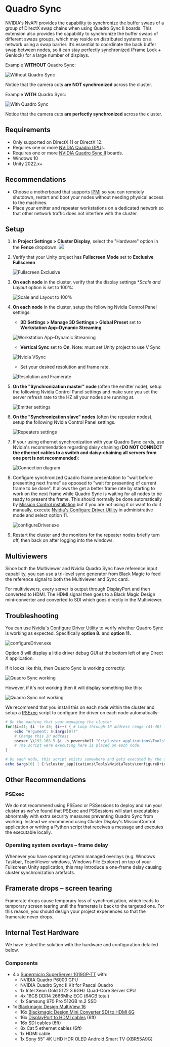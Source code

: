 # Quadro Sync

NVIDIA's NvAPI provides the capability to synchronize the buffer swaps of a group of DirectX swap chains when using Quadro Sync II boards. This extension also provides the capability to synchronize the buffer swaps of different swaps groups, which may reside on distributed systems on a network using a swap barrier. It’s essential to coordinate the back buffer swap between nodes, so it can stay perfectly synchronized (Frame Lock + Genlock) for a large number of displays.

Example **WITHOUT** Quadro Sync:

![Without Quadro Sync](images/without-genlock.gif)

Notice that the camera cuts **are NOT synchronized** across the cluster.

Example **WITH** Quadro Sync:

![With Quadro Sync](images/with-genlock.gif)

Notice that the camera cuts **are perfectly synchronized** across the cluster.

## Requirements

* Only supported on DirectX 11 or DirectX 12.
* Requires one or more [NVIDIA Quadro GPU](https://www.nvidia.com/en-us/design-visualization/quadro/)s.
* Requires one or more [NVIDIA Quadro Sync II](https://www.nvidia.com/en-us/design-visualization/solutions/quadro-sync/) boards.
* Windows 10
* Unity 2022.x+

## Recommendations

* Choose a motherboard that supports [IPMI](https://en.wikipedia.org/wiki/Intelligent_Platform_Management_Interface) so you can remotely shutdown, restart and boot your nodes without needing physical access to the machines.
* Place your emitter and repeater workstations on a dedicated network so that other network traffic does not interfere with the cluster.

## Setup

1. In **Project Settings > Cluster Display**, select the "Hardware" option in the **Fence** dropdown.
   ![](images/fence-hardware.png)

2. Verify that your Unity project has **Fullscreen Mode** set to **Exclusive Fullscreen**

    ![Fullscreen Exclusive](images/fullscreen-exclusive.png)

5. **On each node** in the cluster, verify that the display settings **Scale and Layout* option is set to 100%:

    ![Scale and Layout to 100%](images/scale-and-layout.png)

6. **On each node** in the cluster, setup the following Nvidia Control Panel settings:
   * **3D Settings > Manage 3D Settings > Global Preset** set to **Workstation App–Dynamic Streaming**

    ![Workstation App–Dynamic Streaming](images/nvidia-settings-0.png)

   * **Vertical Sync** set to **On**. Note: must set Unity project to use V Sync

    ![Nvidia VSync](images/nvidia-settings-1.png)

    * Set your desired resolution and frame rate.

    ![Resolution and Framerate](images/nvidia-settings-4.png)

7. **On the "Synchronization master" node** (often the emitter node), setup the following Nvidia Control Panel settings and make sure you set the server refresh rate to the HZ all your nodes are running at.

    ![Emitter settings](images/nvidia-settings-2.png)

8. **On the "Synchronization slave" nodes** (often the repeater nodes), setup the following Nvidia Control Panel settings.

    ![Repeaters settings](images/nvidia-settings-3.png)

9. If your using ethernet synchronization with your Quadro Sync cards, use Nvidia's recommendation regarding daisy chaining (**DO NOT CONNECT the ethernet cables to a switch and daisy-chaining all servers from one port is not recommended**):

    ![Connection diagram](images/connection-diagram.png)

10. Configure synchronized Quadro frame presentation to "wait before presenting next frame" as opposed to "wait for presenting of current frame to be done".  It allows the get a better frame rate by starting to work on the next frame while Quadro Sync is waiting for all nodes to be ready to present the frame.  This should normally be done automatically by [Mission Control installation](../../../MissionControl/README.md) but if you are not using it or want to do it manually, execute [Nvidia's Configure Driver Utility](https://www.nvidia.com/en-us/drivers/driver-utility/) in administrative mode and select option 11.

    ![configureDriver.exe](images/configureDriver-Utility.png)

11. Restart the cluster and the monitors for the repeater nodes briefly turn off, then back on after logging into the windows.

## Multiviewers

Since both the Multiviewer and Nvidia Quadro Sync have reference input capability, you can use a tri-level sync generator from Black Magic to feed the reference signal to both the Multiviewer and Sync card.

For multiviewers, every server is output through DisplayPort and then converted to HDMI. The HDMI signal then goes to a Black Magic Design mini-converter and converted to SDI which goes directly in the Multiviewer.

## Troubleshooting

You can use [Nvidia's Configure Driver Utility](https://www.nvidia.com/en-us/drivers/driver-utility/) to verify whether Quadro Sync is working as expected. Specifically **option 8.** and **option 11.**

![configureDriver.exe](images/configureDriver-Utility.png)

Option 8 will display a little driver debug GUI at the bottom left of any Direct X application.

If it looks like this, then Quadro Sync is working correctly:

![Quadro Sync working](images/option-8-working.png)

However, if it's not working then it will display something like this:

![Quadro Sync not working](images/option-8-notworking.png)

We recommend that you install this on each node within the cluster and setup a [PSExec](https://docs.microsoft.com/en-us/sysinternals/downloads/psexec) script to configure the driver on each node automatically:

```powershell
# On the machine that your managing the cluster
for($i=41; $i -le 48; $i++) { # Loop through IP address range (41-48) for 192.168.5.*
    echo "Argument: $($args[0])"
    # Change this IP address
	psexec \\192.168.5.$i -h powershell "C:\cluster_applications\Tools\set-nvidia-config.ps1 $($args[0])"
    # The script were executing here is placed on each node.
}
```

```powershell
# On each node, this script exists somewhere and gets executed by the script on the machine managing the cluster.
echo $args[0] | C:\cluster_applications\Tools\NvidiaTests\configureDriver.exe
```

## Other Recommendations

### PSExec

We do not recommend using PSExec or PSSessions to deploy and run your cluster as we've found that PSExec and PSSessions will start executables abnormally with extra security measures preventing Quadro Sync from working. Instead we recommend using Cluster Display's MissionControl application or writing a Python script that receives a message and executes the executable locally.

### Operating system overlays – frame delay

Whenever you have operating system managed overlays (e.g. Windows Taskbar, TeamViewer windows, Windows File Explorer) on top of your Fullscreen Unity application, this may introduce a one-frame delay causing cluster synchronization artefacts.

## Framerate drops – screen tearing

Framerate drops cause temporary loss of synchronization, which leads to temporary screen tearing until the framerate is back to the targeted one. For this reason, you should design your project experiences so that the framerate never drops.

## Internal Test Hardware

We have tested the solution with the hardware and configuration detailed below.

### Components

* 4 x [Supermicro SuperServer 1019GP-TT](https://www.supermicro.com/en/products/system/1U/1019/SYS-1019GP-TT.cfm) with:
  * NVIDIA Quadro P6000 GPU
  * NVIDIA Quadro Sync II Kit for Pascal Quadro
  * 1x Intel Xeon Gold 5122 3.6GHz Quad-Core Server CPU
  * 4x 16GB DDR4 2666Mhz ECC (64GB total)
  * 1x Samsung 970 Pro 512GB m.2 SSD
* 1x [Blackmagic Design MultiView 16](https://www.blackmagicdesign.com/ca/products/multiview/techspecs/W-MVW-01)
  * 16x [Blackmagic Design Mini Converter SDI to HDMI 6G](https://www.blackmagicdesign.com/ca/products/miniconverters/techspecs/W-CONM-27https://www.blackmagicdesign.com/ca/products/miniconverters/techspecs/W-CONM-27)
  * 16x [DisplayPort to HDMI cables](https://www.accellww.com/products/displayport-1-2-to-hdmi-2-0-adapter) (6ft)
  * 16x SDI cables (6ft)
  * 8x Cat 5 ethernet cables (6ft)
  * 1x HDMI cable
  * 1x Sony 55" 4K UHD HDR OLED Android Smart TV (XBR55A9G)
